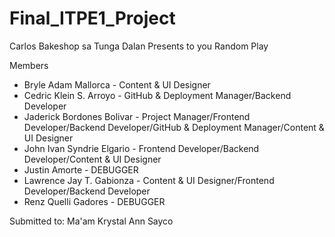 # Final_ITPE1_Project
Carlos Bakeshop sa Tunga Dalan Presents to you Random Play

Members
- Bryle Adam Mallorca - Content & UI Designer
- Cedric Klein S. Arroyo - GitHub & Deployment Manager/Backend Developer
- Jaderick Bordones Bolivar - Project Manager/Frontend Developer/Backend Developer/GitHub & Deployment Manager/Content & UI Designer
- John Ivan Syndrie Elgario - Frontend Developer/Backend Developer/Content & UI Designer 
- Justin Amorte - DEBUGGER
- Lawrence Jay T. Gabionza - Content & UI Designer/Frontend Developer/Backend Developer
- Renz Quelli Gadores - DEBUGGER

Submitted to: Ma'am Krystal Ann Sayco
